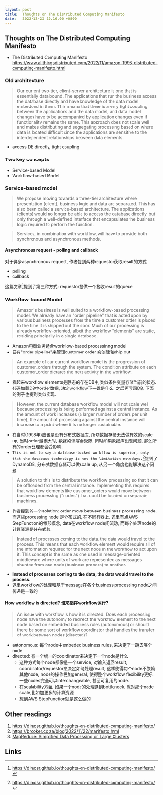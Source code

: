 ```yaml
---
layout: post
title:  Thoughts on The Distributed Computing Manifesto
date:   2022-12-23 20:16:00 +0800
---
```


## Thoughts on The Distributed Computing Manifesto
* The Distributed Computing Manifesto
https://www.allthingsdistributed.com/2022/11/amazon-1998-distributed-computing-manifesto.html

### Old architecture
> Our current two-tier, client-server architecture is one that is essentially data bound. The applications that run the business access the database directly and have knowledge of the data model embedded in them. This means that there is a very tight coupling between the applications and the data model, and data model changes have to be accompanied by application changes even if functionality remains the same. This approach does not scale well and makes distributing and segregating processing based on where data is located difficult since the applications are sensitive to the interdependent relationships between data elements.
  * access DB directly, tight coupling
  
### Two key concepts
  * Service-based Model
  * Workflow-based Model

### Service-based model
> We propose moving towards a three-tier architecture where presentation (client), business logic and data are separated. This has also been called a service-based architecture. The applications (clients) would no longer be able to access the database directly, but only through a well-defined interface that encapsulates the business logic required to perform the function.

> Services, in combination with workflow, will have to provide both synchronous and asynchronous methods. 

#### Asynchronous request - polling and callback
对于异步asynchronous request, 作者提到两种requestor获取result的方式:
* polling
* callback

这篇文章[^1]提到了第三种方式: requestor提供一个接收result的queue

### Workflow-based Model
> Amazon's business is well suited to a workflow-based processing model. We already have an "order pipeline" that is acted upon by various business processes from the time a customer order is placed to the time it is shipped out the door. Much of our processing is already workflow-oriented, albeit the workflow "elements" are static, residing principally in a single database.
* Amazon电商业务适合workflow-based processinng model  
* 已有"order pipeline"来管理customer order 的创建和ship out

> An example of our current workflow model is the progression of customer_orders through the system. The condition attribute on each customer_order dictates the next activity in the workflow. 
* 看起来workflow elements是静态的存在DB中,类似条件变量存储当前的状态. 代码加载DB中order数据, 决定workflow下一跳是什么, 之后再写回DB. 下面的例子也提到类似实现. 

> However, the current database workflow model will not scale well because processing is being performed against a central instance. As the amount of work increases (a larger number of orders per unit time), the amount of processing against the central instance will increase to a point where it is no longer sustainable.
  * 在当时(1998年)应该是没有分布式数据库, 所以数据存储无法做有效的scale up, 当时order量很大时, 数据的读写会受限. 同时如果数据库出现问题, 那么所有的order处理都会受影响.
  * `This is not to say a database-backed workflow is superior, only that the database technology is not the limitation nowadays.`[^1]提到了DynamoDB, 分布式数据存储可以做scale up, 从另一个角度也能解决这个问题.
  
> A solution to this is to distribute the workflow processing so that it can be offloaded from the central instance. Implementing this requires that workflow elements like customer_orders would move between business processing ("nodes") that could be located on separate machines.
  * 作者提到的一个solution: order move between business processing node. 而这些processing node 是分布式的, 在不同机器上. 这里有点AWS StepFunction的雏形概念, data在workflow node间流动, 而每个处理node的计算资源是分布式的.

> Instead of processes coming to the data, the data would travel to the process. This means that each workflow element would require all of the information required for the next node in the workflow to act upon it. This concept is the same as one used in message-oriented middleware where units of work are represented as messages shunted from one node (business process) to another.
  * **Instead of processes coming to the data, the data would travel to the process.**
  * 这里workflow的处理和基于message在各个business processing node之间传递是一致的

#### How workflow is directed? 谁来指挥workflow运行?
> An issue with workflow is how it is directed. Does each processing node have the autonomy to redirect the workflow element to the next node based on embedded business rules (autonomous) or should there be some sort of workflow coordinator that handles the transfer of work between nodes (directed)? 
  * autonomous: 每个node中embeded business rules, 来决定下一跳去哪个node
  * directed: 有一个统一的coordinator来决定下一个node是什么
    * 这种方式每个node都像是一个service, 对输入返回result, coordinator/requestor来决定如何处理result, 这样使得每个node不依赖其他node, node的操作更加general, 使得整个workflow flexibility更好. 一些nodes完全可以interchangeable, 甚至可复用的node.
    * 在scalability方面, 如果一个node的处理遇到bottleneck, 就对那个node scale,比如加更多的计算资源
    * 想到AWS StepFunction就是这么做的

## Other readings
1. https://dimosr.github.io/thoughts-on-distributed-computing-manifesto/
1. https://brooker.co.za/blog/2022/11/22/manifesto.html
1. [MapReduce: Simplified Data Processing on Large Clusters](http://static.googleusercontent.com/media/research.google.com/es/us/archive/mapreduce-osdi04.pdf)

## Links
[^1]: https://dimosr.github.io/thoughts-on-distributed-computing-manifesto/
